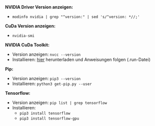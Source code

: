 



**NVIDIA Driver Version anzeigen:**
- ```modinfo nvidia | grep "^version:" | sed 's/^version: *//;'```

**CuDa Version anzeigen:**
- ```nvidia-smi```

**NVIDIA CuDa Toolkit:**
- Version anzeigen: ```nvcc --version```
- Installieren: [hier](https://developer.nvidia.com/cuda-toolkit-archive) herunterladen und Anweisungen folgen (.run-Datei)

**Pip:**
- Version anzeigen: ```pip3 --version```
- Installieren: ```python3 get-pip.py --user```

**Tensorflow:**
- Version anzeigen: ```pip list | grep tensorflow```
- Installieren:
    - ```pip3 install tensorflow```
    - ```pip3 install tensorflow-gpu```
